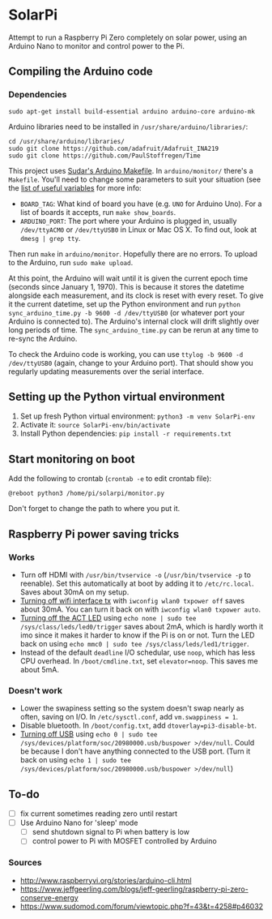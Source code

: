 # SolarPi

Attempt to run a Raspberry Pi Zero completely on solar power, using an Arduino Nano to monitor and control power to the Pi.


## Compiling the Arduino code

### Dependencies

`sudo apt-get install build-essential arduino arduino-core arduino-mk`

Arduino libraries need to be installed in `/usr/share/arduino/libraries/`:

```
cd /usr/share/arduino/libraries/
sudo git clone https://github.com/adafruit/Adafruit_INA219
sudo git clone https://github.com/PaulStoffregen/Time
```

This project uses [Sudar's Arduino Makefile](https://github.com/sudar/Arduino-Makefile). In `arduino/monitor/` there's a `Makefile`. You'll need to change some parameters to suit your situation (see the [list of useful variables](https://github.com/sudar/Arduino-Makefile#useful-variables) for more info:

- `BOARD_TAG`: What kind of board you have (e.g. `UNO` for Arduino Uno). For a list of boards it accepts, run `make show_boards`.
- `ARDUINO_PORT`: The port where your Arduino is plugged in, usually `/dev/ttyACM0` or `/dev/ttyUSB0` in Linux or Mac OS X. To find out, look at `dmesg | grep tty`.

Then run `make` in `arduino/monitor`. Hopefully there are no errors. To upload to the Arduino, run `sudo make upload`.

At this point, the Arduino will wait until it is given the current epoch time (seconds since January 1, 1970). This is because it stores the datetime alongside each measurement, and its clock is reset with every reset. To give it the current datetime, set up the Python environment and run `python sync_arduino_time.py -b 9600 -d /dev/ttyUSB0` (or whatever port your Arduino is connected to). The Arduino's internal clock will drift slightly over long periods of time. The `sync_arduino_time.py` can be rerun at any time to re-sync the Arduino.

To check the Arduino code is working, you can use `ttylog -b 9600 -d /dev/ttyUSB0` (again, change to your Arduino port). That should show you regularly updating measurements over the serial interface.

## Setting up the Python virtual environment

1. Set up fresh Python virtual environment: `python3 -m venv SolarPi-env`
2. Activate it: `source SolarPi-env/bin/activate`
3. Install Python dependencies: `pip install -r requirements.txt`

## Start monitoring on boot

Add the following to crontab (`crontab -e` to edit crontab file):

```
@reboot python3 /home/pi/solarpi/monitor.py
```

Don't forget to change the path to where you put it.

## Raspberry Pi power saving tricks

### Works

- Turn off HDMI with `/usr/bin/tvservice -o` (`/usr/bin/tvservice -p` to reenable). Set this automatically at boot by adding it to `/etc/rc.local`. Saves about 30mA on my setup. 
- [Turning off wifi interface tx](https://www.raspberrypi.org/forums/viewtopic.php?p=894671&sid=afd97b095bbe85c0a67b1d3d03822ce1#p894671) with `iwconfig wlan0 txpower off` saves about 30mA. You can turn it back on with `iwconfig wlan0 txpower auto`.
- [Turning off the ACT LED](https://raspberrypi.stackexchange.com/questions/697/how-do-i-control-the-system-leds-using-my-software) using `echo none | sudo tee /sys/class/leds/led0/trigger` saves about 2mA, which is hardly worth it imo since it makes it harder to know if the Pi is on or not. Turn the LED back on using `echo mmc0 | sudo tee /sys/class/leds/led1/trigger`.
- Instead of the default `deadline` I/O schedular, use `noop`, which has less CPU overhead. In `/boot/cmdline.txt`, set `elevator=noop`. This saves me about 5mA.

### Doesn't work

- Lower the swapiness setting so the system doesn't swap nearly as often, saving on I/O. In `/etc/sysctl.conf`, add `vm.swappiness = 1`.
- Disable bluetooth. In `/boot/config.txt`, add `dtoverlay=pi3-disable-bt`.
- [Turning off USB](https://www.raspberrypi.org/forums/viewtopic.php?p=894674&sid=afd97b095bbe85c0a67b1d3d03822ce1#p894674) using `echo 0 | sudo tee /sys/devices/platform/soc/20980000.usb/buspower >/dev/null`. Could be because I don't have anything connected to the USB port. (Turn it back on using `echo 1 | sudo tee /sys/devices/platform/soc/20980000.usb/buspower >/dev/null`)

## To-do

- [ ] fix current sometimes reading zero until restart
- [ ] Use Arduino Nano for 'sleep' mode
    - [ ] send shutdown signal to Pi when battery is low
    - [ ] control power to Pi with MOSFET controlled by Arduino

### Sources

- http://www.raspberryvi.org/stories/arduino-cli.html
- https://www.jeffgeerling.com/blogs/jeff-geerling/raspberry-pi-zero-conserve-energy
- https://www.sudomod.com/forum/viewtopic.php?f=43&t=4258#p46032
